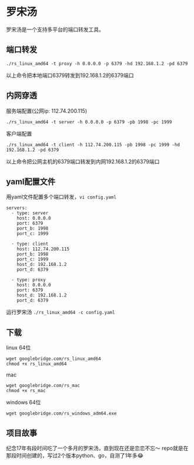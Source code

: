 罗宋汤
=====

罗宋汤是一个支持多平台的端口转发工具。

端口转发
-------
```
./rs_linux_amd64 -t proxy -h 0.0.0.0 -p 6379 -hd 192.168.1.2 -pd 6379
```
以上命令把本地端口6379转发到192.168.1.2的6379端口


内网穿透
-------
服务端配置(公网ip: 112.74.200.115)
```
./rs_linux_amd64 -t server -h 0.0.0.0 -p 6379 -pb 1998 -pc 1999
```
客户端配置
```
./rs_linux_amd64 -t client -h 112.74.200.115 -pb 1998 -pc 1999 -hd 192.168.1.2 -pd 6379
```
以上命令把公网主机的6379端口转发到内网192.168.1.2的6379端口


yaml配置文件
-----------
用yaml文件配置多个端口转发，`vi config.yaml`
```
servers:
  - type: server
    host: 0.0.0.0
    port: 6379
    port_b: 1998
    port_c: 1999

  - type: client
    host: 112.74.200.115
    port_b: 1998
    port_c: 1999
    host_d: 192.168.1.2
    port_d: 6379

  - type: proxy
    host: 0.0.0.0
    port: 6379
    host_d: 192.168.1.2
    port_d: 6379
```
运行罗宋汤 `./rs_linux_amd64 -c config.yaml`

下载
----
linux 64位
```
wget googlebridge.com/rs_linux_amd64
chmod +x rs_linux_amd64
```

mac
```
wget googlebridge.com/rs_mac
chmod +x rs_mac
```

windows 64位
```
wget googlebridge.com/rs_windows_adm64.exe
```


项目故事
-------
纪念17年有段时间吃了一个多月的罗宋汤，直到现在还是恋恋不忘～ repo就是在那段时间创建的，写过2个版本python、go，自测了1年多😂